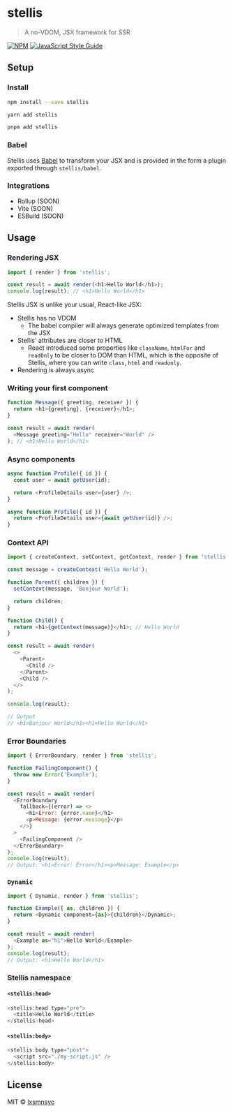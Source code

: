 # stellis

> A no-VDOM, JSX framework for SSR

[![NPM](https://img.shields.io/npm/v/stellis.svg)](https://www.npmjs.com/package/stellis) [![JavaScript Style Guide](https://badgen.net/badge/code%20style/airbnb/ff5a5f?icon=airbnb)](https://github.com/airbnb/javascript)

## Setup

### Install

```bash
npm install --save stellis
```

```bash
yarn add stellis
```

```bash
pnpm add stellis
```

### Babel

Stellis uses [Babel](https://babeljs.io/) to transform your JSX and is provided in the form a plugin exported through `stellis/babel`.

### Integrations

- Rollup (SOON)
- Vite (SOON)
- ESBuild (SOON)

## Usage

### Rendering JSX

```js
import { render } from 'stellis';

const result = await render(<h1>Hello World</h1>);
console.log(result); // <h1>Hello World</h1>
```

Stellis JSX is unlike your usual, React-like JSX:

- Stellis has no VDOM
  - The babel compiler will always generate optimized templates from the JSX
- Stellis' attributes are closer to HTML
  - React introduced some properties like `className`, `htmlFor` and `readOnly` to be closer to DOM than HTML, which is the opposite of Stellis, where you can write `class`, `html` and `readonly`.
- Rendering is always async

### Writing your first component

```js
function Message({ greeting, receiver }) {
  return <h1>{greeting}, {receiver}</h1>;
}

const result = await render(
  <Message greeting="Hello" receiver="World" />
); // <h1>Hello World</h1>
```

### Async components

```js
async function Profile({ id }) {
  const user = await getUser(id);

  return <ProfileDetails user={user} />;
} 
```

```js
async function Profile({ id }) {
  return <ProfileDetails user={await getUser(id)} />;
} 
```

### Context API

```js
import { createContext, setContext, getContext, render } from 'stellis';

const message = createContext('Hello World');

function Parent({ children }) {
  setContext(message, 'Bonjour World');

  return children;
}

function Child() {
  return <h1>{getContext(message)}</h1>; // Hello World
}

const result = await render(
  <>
    <Parent>
      <Child />
    </Parent>
    <Child />
  </>
);

console.log(result);

// Output
// <h1>Bonjour World</h1><h1>Hello World</h1>
```

### Error Boundaries

```js
import { ErrorBoundary, render } from 'stellis';

function FailingComponent() {
  throw new Error('Example');
}

const result = await render(
  <ErrorBoundary
    fallback={(error) => <>
      <h1>Error: {error.name}</h1>
      <p>Message: {error.message}</p>
    </>}
  >
    <FailingComponent />
  </ErrorBoundary>
);
console.log(result);
// Output: <h1>Error: Error</h1><p>Message: Example</p>
```

### `Dynamic`

```js
import { Dynamic, render } from 'stellis';

function Example({ as, children }) {
  return <Dynamic component={as}>{children}</Dynamic>;
}

const result = await render(
  <Example as="h1">Hello World</Example>
);
console.log(result);
// Output: <h1>Hello World</h1>
```

### Stellis namespace

#### `<stellis:head>`

```js
<stellis:head type="pre">
  <title>Hello World</title>
</stellis:head>
```

#### `<stellis:body>`

```js
<stellis:body type="post">
  <script src="./my-script.js" />
</stellis:body>
```

## License

MIT © [lxsmnsyc](https://github.com/lxsmnsyc)
